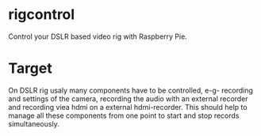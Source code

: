 # rigcontrol
Control your DSLR based video rig with Raspberry Pie. 

# Target
On DSLR rig usaly many components have to be controlled, e-g- recording and settings of the camera, recording the audio with an external recorder and recording viea hdmi on a external hdmi-recorder.
This should help to manage all these components from one point to start and stop records simultaneously.

